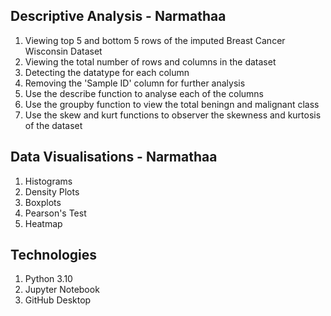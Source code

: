 ## Descriptive Analysis - Narmathaa
1. Viewing top 5 and bottom 5 rows of the imputed Breast Cancer Wisconsin Dataset
2. Viewing the total number of rows and columns in the dataset
3. Detecting the datatype for each column
4. Removing the 'Sample ID' column for further analysis
5. Use the describe function to analyse each of the columns
6. Use the groupby function to view the total beningn and malignant class
7. Use the skew and kurt functions to observer the skewness and kurtosis of the dataset


## Data Visualisations - Narmathaa
1. Histograms
2. Density Plots
3. Boxplots
4. Pearson's Test
5. Heatmap

## Technologies
1. Python 3.10
2. Jupyter Notebook
3. GitHub Desktop

